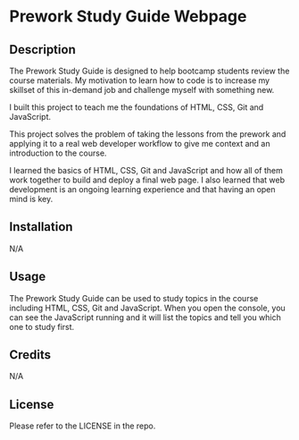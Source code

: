 # Prework Study Guide Webpage

## Description

The Prework Study Guide is designed to help bootcamp students review the course materials. My motivation to learn how to code is to increase my skillset of this in-demand job and challenge myself with something new.

I built this project to teach me the foundations of HTML, CSS, Git and JavaScript.

This project solves the problem of taking the lessons from the prework and applying it to a real web developer workflow to give me context and an introduction to the course.

I learned the basics of HTML, CSS, Git and JavaScript and how all of them work together to build and deploy a final web page. I also learned that web development is an ongoing learning experience and that having an open mind is key.

## Installation

N/A

## Usage

The Prework Study Guide can be used to study topics in the course including HTML, CSS, Git and JavaScript. When you open the console, you can see the JavaScript running and it will list the topics and tell you which one to study first.

## Credits

N/A

## License

Please refer to the LICENSE in the repo.
